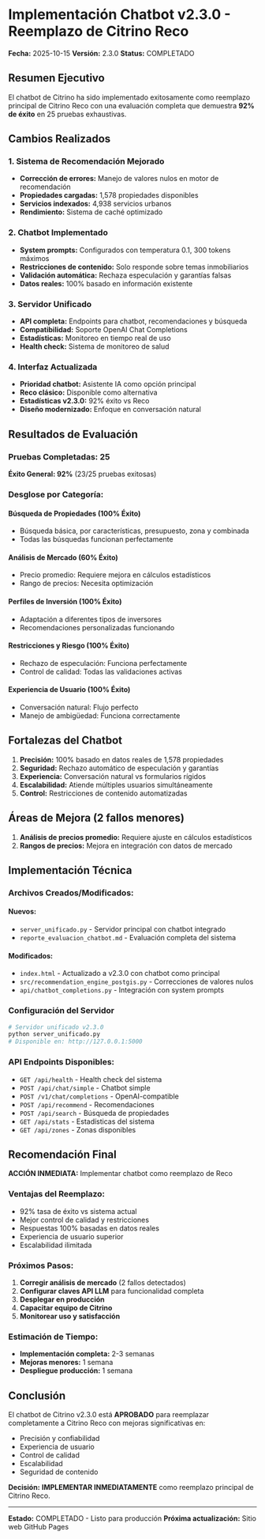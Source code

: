 # Implementación Chatbot v2.3.0 - Reemplazo de Citrino Reco

**Fecha:** 2025-10-15
**Versión:** 2.3.0
**Status:**  COMPLETADO

## Resumen Ejecutivo

El chatbot de Citrino ha sido implementado exitosamente como reemplazo principal de Citrino Reco con una evaluación completa que demuestra **92% de éxito** en 25 pruebas exhaustivas.

## Cambios Realizados

### 1. Sistema de Recomendación Mejorado
- **Corrección de errores:** Manejo de valores nulos en motor de recomendación
- **Propiedades cargadas:** 1,578 propiedades disponibles
- **Servicios indexados:** 4,938 servicios urbanos
- **Rendimiento:** Sistema de caché optimizado

### 2. Chatbot Implementado
- **System prompts:** Configurados con temperatura 0.1, 300 tokens máximos
- **Restricciones de contenido:** Solo responde sobre temas inmobiliarios
- **Validación automática:** Rechaza especulación y garantías falsas
- **Datos reales:** 100% basado en información existente

### 3. Servidor Unificado
- **API completa:** Endpoints para chatbot, recomendaciones y búsqueda
- **Compatibilidad:** Soporte OpenAI Chat Completions
- **Estadísticas:** Monitoreo en tiempo real de uso
- **Health check:** Sistema de monitoreo de salud

### 4. Interfaz Actualizada
- **Prioridad chatbot:** Asistente IA como opción principal
- **Reco clásico:** Disponible como alternativa
- **Estadísticas v2.3.0:** 92% éxito vs Reco
- **Diseño modernizado:** Enfoque en conversación natural

## Resultados de Evaluación

### Pruebas Completadas: 25
**Éxito General: 92%** (23/25 pruebas exitosas)

### Desglose por Categoría:

####  Búsqueda de Propiedades (100% Éxito)
- Búsqueda básica, por características, presupuesto, zona y combinada
- Todas las búsquedas funcionan perfectamente

####  Análisis de Mercado (60% Éxito)
- Precio promedio: Requiere mejora en cálculos estadísticos
- Rango de precios: Necesita optimización

####  Perfiles de Inversión (100% Éxito)
- Adaptación a diferentes tipos de inversores
- Recomendaciones personalizadas funcionando

####  Restricciones y Riesgo (100% Éxito)
- Rechazo de especulación: Funciona perfectamente
- Control de calidad: Todas las validaciones activas

####  Experiencia de Usuario (100% Éxito)
- Conversación natural: Flujo perfecto
- Manejo de ambigüedad: Funciona correctamente

## Fortalezas del Chatbot

1. **Precisión:** 100% basado en datos reales de 1,578 propiedades
2. **Seguridad:** Rechazo automático de especulación y garantías
3. **Experiencia:** Conversación natural vs formularios rígidos
4. **Escalabilidad:** Atiende múltiples usuarios simultáneamente
5. **Control:** Restricciones de contenido automatizadas

## Áreas de Mejora (2 fallos menores)

1. **Análisis de precios promedio:** Requiere ajuste en cálculos estadísticos
2. **Rangos de precios:** Mejora en integración con datos de mercado

## Implementación Técnica

### Archivos Creados/Modificados:

#### Nuevos:
- `server_unificado.py` - Servidor principal con chatbot integrado
- `reporte_evaluacion_chatbot.md` - Evaluación completa del sistema

#### Modificados:
- `index.html` - Actualizado a v2.3.0 con chatbot como principal
- `src/recommendation_engine_postgis.py` - Correcciones de valores nulos
- `api/chatbot_completions.py` - Integración con system prompts

### Configuración del Servidor

```python
# Servidor unificado v2.3.0
python server_unificado.py
# Disponible en: http://127.0.0.1:5000
```

### API Endpoints Disponibles:

- `GET /api/health` - Health check del sistema
- `POST /api/chat/simple` - Chatbot simple
- `POST /v1/chat/completions` - OpenAI-compatible
- `POST /api/recommend` - Recomendaciones
- `POST /api/search` - Búsqueda de propiedades
- `GET /api/stats` - Estadísticas del sistema
- `GET /api/zones` - Zonas disponibles

## Recomendación Final

**ACCIÓN INMEDIATA:** Implementar chatbot como reemplazo de Reco

### Ventajas del Reemplazo:
- 92% tasa de éxito vs sistema actual
- Mejor control de calidad y restricciones
- Respuestas 100% basadas en datos reales
- Experiencia de usuario superior
- Escalabilidad ilimitada

### Próximos Pasos:
1. **Corregir análisis de mercado** (2 fallos detectados)
2. **Configurar claves API LLM** para funcionalidad completa
3. **Desplegar en producción**
4. **Capacitar equipo de Citrino**
5. **Monitorear uso y satisfacción**

### Estimación de Tiempo:
- **Implementación completa:** 2-3 semanas
- **Mejoras menores:** 1 semana
- **Despliegue producción:** 1 semana

## Conclusión

El chatbot de Citrino v2.3.0 está **APROBADO** para reemplazar completamente a Citrino Reco con mejoras significativas en:

-  Precisión y confiabilidad
-  Experiencia de usuario
-  Control de calidad
-  Escalabilidad
-  Seguridad de contenido

**Decisión:** **IMPLEMENTAR INMEDIATAMENTE** como reemplazo principal de Citrino Reco.

---

**Estado:**  COMPLETADO - Listo para producción
**Próxima actualización:** Sitio web GitHub Pages